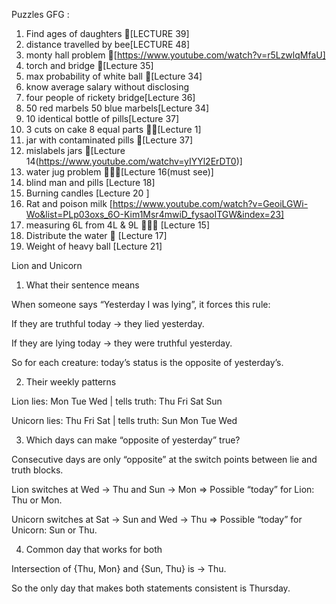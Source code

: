 Puzzles GFG : 
1. Find ages of daughters 🌟[LECTURE 39]
2. distance travelled by bee[LECTURE 48]
3. monty hall problem 🌟[https://www.youtube.com/watch?v=r5LzwlqMfaU]
4. torch and bridge 🌟[Lecture 35]
5. max probability of white ball 🌟[Lecture 34]
6. know average salary without disclosing
7. four people of rickety bridge[Lecture 36]
8. 50 red marbels 50 blue marbels[Lecture 34]
9. 10 identical bottle of pills[Lecture 37]
10. 3 cuts on cake 8 equal parts 🌟🌟[Lecture 1]
11. jar with contaminated pills 🌟[Lecture 37]
12. mislabels jars 🌟[Lecture 14(https://www.youtube.com/watchv=yIYYl2ErDT0)]
13. water jug problem 🌟🌟🌟[Lecture 16(must see)]
14. blind man and pills [Lecture 18]
15. Burning candles [Lecture 20 ]
16. Rat and poison milk [https://www.youtube.com/watch?v=GeoiLGWi-Wo&list=PLp03oxs_6O-Kim1Msr4mwiD_fysaoITGW&index=23]
17. measuring 6L from 4L & 9L 🌟🌟🌟 [Lecture 15]
18. Distribute the water 🌟 [Lecture 17]
19. Weight of heavy ball [Lecture 21]

Lion and Unicorn 
1) What their sentence means

When someone says “Yesterday I was lying”, it forces this rule:

If they are truthful today → they lied yesterday.

If they are lying today → they were truthful yesterday.

So for each creature: today’s status is the opposite of yesterday’s.

2) Their weekly patterns

Lion lies: Mon Tue Wed | tells truth: Thu Fri Sat Sun

Unicorn lies: Thu Fri Sat | tells truth: Sun Mon Tue Wed

3) Which days can make “opposite of yesterday” true?

Consecutive days are only “opposite” at the switch points between lie and truth blocks.

Lion switches at Wed → Thu and Sun → Mon
⇒ Possible “today” for Lion: Thu or Mon.

Unicorn switches at Sat → Sun and Wed → Thu
⇒ Possible “today” for Unicorn: Sun or Thu.

4) Common day that works for both

Intersection of {Thu, Mon} and {Sun, Thu} is → Thu.

So the only day that makes both statements consistent is Thursday.